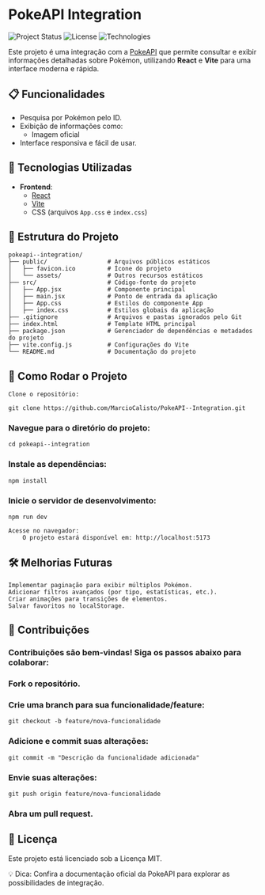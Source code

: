 # PokeAPI Integration

![Project Status](https://img.shields.io/badge/Status-Under_Development-yellow)
![License](https://img.shields.io/badge/License-MIT-green)
![Technologies](https://img.shields.io/badge/Technologies-React%20|%20Vite-blue)

Este projeto é uma integração com a [PokeAPI](https://pokeapi.co/) que permite consultar e exibir informações detalhadas sobre Pokémon, utilizando **React** e **Vite** para uma interface moderna e rápida.

## 📋 Funcionalidades

- Pesquisa por Pokémon pelo ID.
- Exibição de informações como:
  - Imagem oficial
- Interface responsiva e fácil de usar.

## 🚀 Tecnologias Utilizadas

- **Frontend**:
  - [React](https://reactjs.org/)
  - [Vite](https://vitejs.dev/)
  - CSS (arquivos `App.css` e `index.css`)

## 📁 Estrutura do Projeto

```plaintext
pokeapi--integration/
├── public/                 # Arquivos públicos estáticos
│   ├── favicon.ico         # Ícone do projeto
│   └── assets/             # Outros recursos estáticos
├── src/                    # Código-fonte do projeto
│   ├── App.jsx             # Componente principal
│   ├── main.jsx            # Ponto de entrada da aplicação
│   ├── App.css             # Estilos do componente App
│   ├── index.css           # Estilos globais da aplicação
├── .gitignore              # Arquivos e pastas ignorados pelo Git
├── index.html              # Template HTML principal
├── package.json            # Gerenciador de dependências e metadados do projeto
├── vite.config.js          # Configurações do Vite
└── README.md               # Documentação do projeto
```

## 🔧 Como Rodar o Projeto

    Clone o repositório:

    git clone https://github.com/MarcioCalisto/PokeAPI--Integration.git

### Navegue para o diretório do projeto:

    cd pokeapi--integration

### Instale as dependências:

    npm install

### Inicie o servidor de desenvolvimento:

    npm run dev

    Acesse no navegador:
        O projeto estará disponível em: http://localhost:5173

## 🛠 Melhorias Futuras

    Implementar paginação para exibir múltiplos Pokémon.
    Adicionar filtros avançados (por tipo, estatísticas, etc.).
    Criar animações para transições de elementos.
    Salvar favoritos no localStorage.

## 🤝 Contribuições

### Contribuições são bem-vindas! Siga os passos abaixo para colaborar:

### Fork o repositório.
### Crie uma branch para sua funcionalidade/feature:

    git checkout -b feature/nova-funcionalidade

### Adicione e commit suas alterações:

    git commit -m "Descrição da funcionalidade adicionada"

### Envie suas alterações:

    git push origin feature/nova-funcionalidade

### Abra um pull request.

## 📝 Licença

Este projeto está licenciado sob a Licença MIT.

💡 Dica: Confira a documentação oficial da PokeAPI para explorar as possibilidades de integração.
